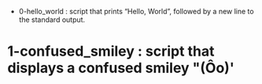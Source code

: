 * 0-hello_world : script that prints “Hello, World”, followed by a new line to the standard output.
# 1-confused_smiley : script that displays a confused smiley "(Ôo)'
